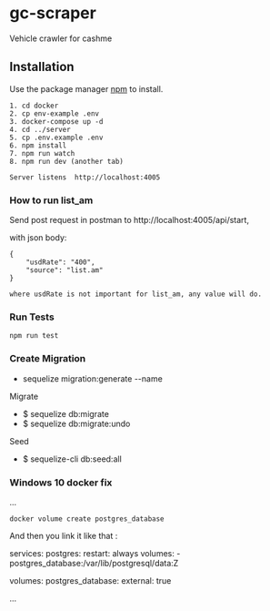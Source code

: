 # gc-scraper
Vehicle crawler for cashme

## Installation

Use the package manager [npm](https://nodejs.org/en/) to install.


```
1. cd docker
2. cp env-example .env
3. docker-compose up -d
4. cd ../server
5. cp .env.example .env
6. npm install
7. npm run watch
8. npm run dev (another tab)

Server listens  http://localhost:4005
```

### How to run list_am

Send post request in postman to http://localhost:4005/api/start, 

with json body: 
```
{
    "usdRate": "400",
    "source": "list.am"
}

where usdRate is not important for list_am, any value will do.
```

### Run Tests
```
npm run test
```
### Create Migration

- sequelize migration:generate --name

Migrate
- $ sequelize db:migrate
- $ sequelize db:migrate:undo

Seed
- $ sequelize-cli db:seed:all

### Windows 10 docker fix

...

`docker volume create postgres_database`

And then you link it like that :

services:
  postgres:
    restart: always
    volumes: - postgres_database:/var/lib/postgresql/data:Z

volumes:
  postgres_database:
    external: true

...
